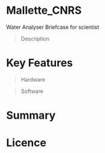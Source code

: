 # Mallette_CNRS
Water Analyser Briefcase for scientist
> Description

# Key Features
> Hardware


> Software

# Summary

# Licence

